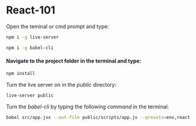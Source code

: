# React-101

Open the teminal or cmd prompt and type:

```bash
npm i -g live-server
```

```bash
npm i -g babel-cli
```

#### Navigate to the project folder in the terminal and type:

```bash
npm install
```

Turn the live server on in the _public_ directory:

```bash
live-server public
```

Turn the _babel-cli_ by typing the following _command_ in the terminal:

```bash
babel src/app.jsx --out-file public/scripts/app.js --presets=env,react --watch
```
